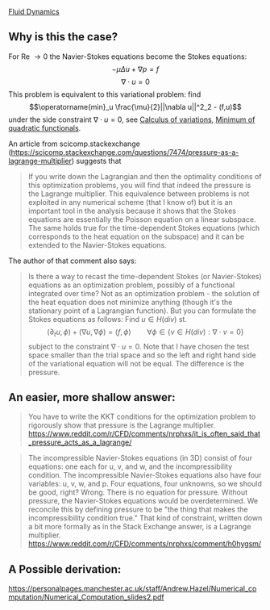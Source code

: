 [Fluid Dynamics](Fluid%20Dynamics.md)


## Why is this the case?
For Re $\rightarrow 0$ the Navier-Stokes equations become the Stokes equations:
$$-\mu \Delta u + \nabla p = f$$
$$\nabla \cdot u = 0$$
This problem is equivalent to this variational problem: find
$$\operatorname{min}_u \frac{\mu}{2}||\nabla u||^2_2 - (f,u)$$
under the side constraint $\nabla\cdot u =0$, see [Calculus of variations](Calculus%20of%20variations.md), [Minimum of quadratic functionals](Minimum%20of%20quadratic%20functionals.md). 

An article from scicomp.stackexchange (https://scicomp.stackexchange.com/questions/7474/pressure-as-a-lagrange-multiplier) suggests that
>If you write down the Lagrangian and then the optimality conditions of this optimization problems, you will find that indeed the pressure is the Lagrange multiplier.
>This equivalence between problems is not exploited in any numerical scheme (that I know of) but it is an important tool in the analysis because it shows that the Stokes equations are essentially the Poisson equation on a linear subspace. The same holds true for the time-dependent Stokes equations (which corresponds to the heat equation on the subspace) and it can be extended to the Navier-Stokes equations.

The author of that comment also says:
>Is there a way to recast the time-dependent Stokes (or Navier-Stokes) equations as an optimization problem, possibly of a functional integrated over time?
>Not as an optimization problem - the solution of the heat equation does not minimize anything (though it's the stationary point of a Lagrangian function). But you can formulate the Stokes equations as follows: 
>Find $u\in H(div)$ st. $$(\partial_t u, \phi) + (\nabla u, \nabla \phi) = (f, \phi) \qquad\forall \phi \in \{v\in H(div): \nabla\cdot v = 0\}$$
>subject to the constraint $\nabla \cdot u = 0$.
> Note that I have chosen the test space smaller than the trial space and so the left and right hand side of the variational equation will not be equal. The difference is the pressure.


## An easier, more shallow answer:
>You have to write the KKT conditions for the optimization problem to rigorously show that pressure is the Lagrange multiplier.
https://www.reddit.com/r/CFD/comments/nrphxs/it_is_often_said_that_pressure_acts_as_a_lagrange/

>The incompressible Navier-Stokes equations (in 3D) consist of four equations: one each for u, v, and w, and the incompressibility condition. The incompressible Navier-Stokes equations also have four variables: u, v, w, and p. Four equations, four unknowns, so we should be good, right? Wrong. There is no equation for pressure. Without pressure, the Navier-Stokes equations would be overdetermined. We reconcile this by defining pressure to be "the thing that makes the incompressibility condition true." That kind of constraint, written down a bit more formally as in the Stack Exchange answer, is a Lagrange multiplier.
https://www.reddit.com/r/CFD/comments/nrphxs/comment/h0hygsm/


## A Possible derivation:
https://personalpages.manchester.ac.uk/staff/Andrew.Hazel/Numerical_computation/Numerical_Computation_slides2.pdf
